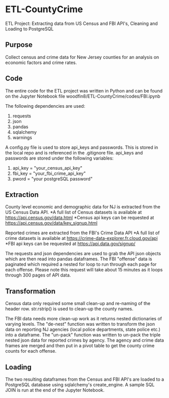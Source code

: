 # ETL-CountyCrime
ETL Project: Extracting data from US Census and FBI API's, Cleaning and Loading to PostgreSQL

## Purpose
Collect census and crime data for New Jersey counties for an analysis on economic factors and crime rates. 

## Code 
The entire code for the ETL project was written in Python and can be found on the Jupyter Notebook file woodfin8/ETL-CountyCrime/codes/FBI.ipynb

The following dependencies are used: 
1. requests
2. json
3. pandas
4. sqlalchemy
5. warnings

A config.py file is used to store api_keys and passwords. This is stored in the local repo and is referenced in the .gitignore file. 
api_keys and passwords are stored under the following variables:
1. api_key = "your_census_api_key"
2. fbi_key = "your_fbi_crime_api_key"
3. pword = "your postgreSQL password"

## Extraction
County level economic and demographic data for NJ is extracted from the US Census Data API. 
*A full list of Census datasets is available at https://api.census.gov/data.html
*Census api keys can be requested at https://api.census.gov/data/key_signup.html

Reported crimes are extracted from the FBI's Crime Data API
*A full list of crime datasets is available at https://crime-data-explorer.fr.cloud.gov/api
*FBI api keys can be requested at https://api.data.gov/signup/

The requests and json dependencies are used to grab the API json objects which are then read into pandas dataframes.
The FBI "offense" data is paginated which required a nested for loop to run through each page for each offense. Please note this request will take about 15 minutes as it loops through 300 pages of API data. 

## Transformation
Census data only required some small clean-up and re-naming of the header row. str.rstrip() is used to clean-up the county names.

The FBI data needs more clean-up work as it returns nested dictionaries of varying levels.
The "de-nest" function was written to transform the json data on reporting NJ agencies (local police departments, state police etc.) into a dataframe. 
The "un-pack" function was written to un-pack the triple nested json data for reported crimes by agency. 
The agency and crime data frames are merged and then put in a pivot table to get the county crime counts for each offense. 

## Loading
The two resulting dataframes from the Census and FBI API's are loaded to a PostgreSQL database using sqlalchemy's create_engine.
A sample SQL JOIN is run at the end of the Jupyter Notebook.

